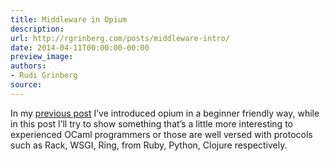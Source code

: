 ```yaml
---
title: Middleware in Opium
description:
url: http://rgrinberg.com/posts/middleware-intro/
date: 2014-04-11T00:00:00-00:00
preview_image:
authors:
- Rudi Grinberg
source:
---
```


<p>In my <a href="http://rgrinberg.com/blog/2014/04/04/introducing-opium/" class="reference external">previous
post</a> I’ve
introduced opium in a beginner friendly way, while in this post I’ll try
to show something that’s a little more interesting to experienced OCaml
programmers or those are well versed with protocols such as Rack, WSGI,
Ring, from Ruby, Python, Clojure respectively.</p>

